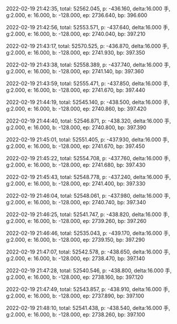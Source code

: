 2022-02-19 21:42:35, total: 52562.045, p: -436.160, delta:16.000 手, g:2.000, e: 16.000, b: -128.000, ep: 2736.640, bp: 396.600

2022-02-19 21:42:56, total: 52553.571, p: -437.640, delta:16.000 手, g:2.000, e: 16.000, b: -128.000, ep: 2740.040, bp: 397.210

2022-02-19 21:43:17, total: 52570.525, p: -436.870, delta:16.000 手, g:2.000, e: 16.000, b: -128.000, ep: 2741.930, bp: 397.350

2022-02-19 21:43:38, total: 52558.389, p: -437.740, delta:16.000 手, g:2.000, e: 16.000, b: -128.000, ep: 2741.140, bp: 397.360

2022-02-19 21:43:59, total: 52555.471, p: -437.850, delta:16.000 手, g:2.000, e: 16.000, b: -128.000, ep: 2741.670, bp: 397.440

2022-02-19 21:44:19, total: 52545.140, p: -438.500, delta:16.000 手, g:2.000, e: 16.000, b: -128.000, ep: 2740.860, bp: 397.420

2022-02-19 21:44:40, total: 52546.871, p: -438.320, delta:16.000 手, g:2.000, e: 16.000, b: -128.000, ep: 2740.800, bp: 397.390

2022-02-19 21:45:01, total: 52551.405, p: -437.930, delta:16.000 手, g:2.000, e: 16.000, b: -128.000, ep: 2741.670, bp: 397.450

2022-02-19 21:45:22, total: 52554.708, p: -437.760, delta:16.000 手, g:2.000, e: 16.000, b: -128.000, ep: 2741.680, bp: 397.430

2022-02-19 21:45:43, total: 52548.778, p: -437.240, delta:16.000 手, g:2.000, e: 16.000, b: -128.000, ep: 2741.400, bp: 397.330

2022-02-19 21:46:04, total: 52548.061, p: -437.980, delta:16.000 手, g:2.000, e: 16.000, b: -128.000, ep: 2740.740, bp: 397.340

2022-02-19 21:46:25, total: 52541.747, p: -438.820, delta:16.000 手, g:2.000, e: 16.000, b: -128.000, ep: 2739.260, bp: 397.260

2022-02-19 21:46:46, total: 52535.043, p: -439.170, delta:16.000 手, g:2.000, e: 16.000, b: -128.000, ep: 2739.150, bp: 397.290

2022-02-19 21:47:07, total: 52542.578, p: -438.650, delta:16.000 手, g:2.000, e: 16.000, b: -128.000, ep: 2738.470, bp: 397.140

2022-02-19 21:47:28, total: 52540.546, p: -438.800, delta:16.000 手, g:2.000, e: 16.000, b: -128.000, ep: 2738.160, bp: 397.120

2022-02-19 21:47:49, total: 52543.857, p: -438.910, delta:16.000 手, g:2.000, e: 16.000, b: -128.000, ep: 2737.890, bp: 397.100

2022-02-19 21:48:10, total: 52541.438, p: -438.540, delta:16.000 手, g:2.000, e: 16.000, b: -128.000, ep: 2738.260, bp: 397.100